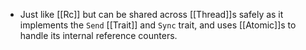 - Just like [[Rc<T>]] but can be shared across [[Thread]]s safely as it implements the ``Send`` [[Trait]] and ``Sync`` trait, and uses [[Atomic]]s to handle its internal reference counters.